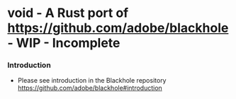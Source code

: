 # void - A Rust port of https://github.com/adobe/blackhole - WIP - Incomplete

### Introduction
 * Please see introduction in the Blackhole repository https://github.com/adobe/blackhole#introduction
